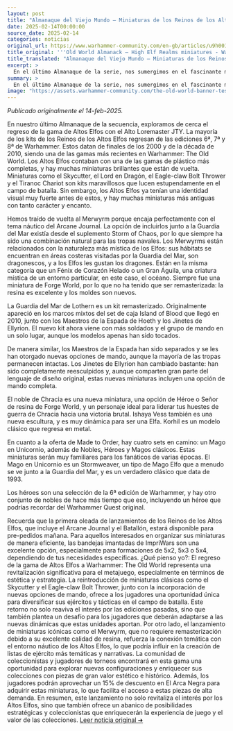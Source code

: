 ```yaml
---
layout: post
title: "Almanaque del Viejo Mundo – Miniaturas de los Reinos de los Altos Elfos - Comunidad Warhammer"
date: 2025-02-14T00:00:00
source_date: 2025-02-14
categories: noticias
original_url: https://www.warhammer-community.com/en-gb/articles/u9h0019a/old-world-almanack-high-elf-realms-miniatures/
title_original: '''Old World Almanack – High Elf Realms miniatures - Warhammer Community'''
title_translated: "Almanaque del Viejo Mundo – Miniaturas de los Reinos de los Altos Elfos - Comunidad Warhammer"
excerpt: >
  En el último Almanaque de la serie, nos sumergimos en el fascinante mundo de los Altos Elfos con el Alto Loremaster JTY. Esta colección trae de vuelta kits icónicos de las ediciones 6ª, 7ª y 8ª de Warhammer, con miniaturas tan impresionantes como el Skycutter y el Lord en Dragón. Además, se reintroducen criaturas místicas como el Merwyrm, que encajan perfectamente en el tema náutico del Arcane Journal. Con nuevas opciones de mando y miniaturas renovadas, esta colección es un deleite para los aficionados de The Old World. ¡No te pierdas la oportunidad de redescubrir estos clásicos que estarán disponibles en preventa mañana!
summary: >
  En el último Almanaque de la serie, nos sumergimos en el fascinante mundo de los Altos Elfos con el Alto Loremaster JTY. Esta colección trae de vuelta kits icónicos de las ediciones 6ª, 7ª y 8ª de Warhammer, con miniaturas tan impresionantes como el Skycutter y el Lord en Dragón. Además, se reintroducen criaturas místicas como el Merwyrm, que encajan perfectamente en el tema náutico del Arcane Journal. Con nuevas opciones de mando y miniaturas renovadas, esta colección es un deleite para los aficionados de The Old World. ¡No te pierdas la oportunidad de redescubrir estos clásicos que estarán disponibles en preventa mañana!
image: "https://assets.warhammer-community.com/the-old-world-banner-test.jpg"
---
```


*Publicado originalmente el 14-feb-2025.*

En nuestro último Almanaque de la secuencia, exploramos de cerca el regreso de la gama de Altos Elfos con el Alto Loremaster JTY. La mayoría de los kits de los Reinos de los Altos Elfos regresan de las ediciones 6ª, 7ª y 8ª de Warhammer. Estos datan de finales de los 2000 y de la década de 2010, siendo una de las gamas más recientes en Warhammer: The Old World. Los Altos Elfos contaban con una de las gamas de plástico más completas, y hay muchas miniaturas brillantes que están de vuelta. Miniaturas como el Skycutter, el Lord en Dragón, el Eagle-claw Bolt Thrower y el Tiranoc Chariot son kits maravillosos que lucen estupendamente en el campo de batalla. Sin embargo, los Altos Elfos ya tenían una identidad visual muy fuerte antes de estos, y hay muchas miniaturas más antiguas con tanto carácter y encanto.

Hemos traído de vuelta al Merwyrm porque encaja perfectamente con el tema náutico del Arcane Journal. La opción de incluirlos junto a la Guardia del Mar existía desde el suplemento Storm of Chaos, por lo que siempre ha sido una combinación natural para las tropas navales. Los Merwyrms están relacionados con la naturaleza más mística de los Elfos: sus hábitats se encuentran en áreas costeras visitadas por la Guardia del Mar, son dragonescos, y a los Elfos les gustan los dragones. Están en la misma categoría que un Fénix de Corazón Helado o un Gran Águila, una criatura mística de un entorno particular, en este caso, el océano. Siempre fue una miniatura de Forge World, por lo que no ha tenido que ser remasterizada: la resina es excelente y los moldes son nuevos.

La Guardia del Mar de Lothern es un kit remasterizado. Originalmente apareció en los marcos mixtos del set de caja Island of Blood que llegó en 2010, junto con los Maestros de la Espada de Hoeth y los Jinetes de Ellyrion. El nuevo kit ahora viene con más soldados y el grupo de mando en un solo lugar, aunque los modelos apenas han sido tocados.

De manera similar, los Maestros de la Espada han sido separados y se les han otorgado nuevas opciones de mando, aunque la mayoría de las tropas permanecen intactas. Los Jinetes de Ellyrion han cambiado bastante: han sido completamente reesculpidos y, aunque comparten gran parte del lenguaje de diseño original, estas nuevas miniaturas incluyen una opción de mando completa.

El noble de Chracia es una nueva miniatura, una opción de Héroe o Señor de resina de Forge World, y un personaje ideal para liderar tus huestes de guerra de Chracia hacia una victoria brutal. Ishaya Vess también es una nueva escultura, y es muy dinámica para ser una Elfa. Korhil es un modelo clásico que regresa en metal.

En cuanto a la oferta de Made to Order, hay cuatro sets en camino: un Mago en Unicornio, además de Nobles, Héroes y Magos clásicos. Estas miniaturas serán muy familiares para los fanáticos de varias épocas. El Mago en Unicornio es un Stormweaver, un tipo de Mago Elfo que a menudo se ve junto a la Guardia del Mar, y es un verdadero clásico que data de 1993.

Los héroes son una selección de la 6ª edición de Warhammer, y hay otro conjunto de nobles de hace más tiempo que eso, incluyendo un héroe que podrías recordar del Warhammer Quest original.

Recuerda que la primera oleada de lanzamientos de los Reinos de los Altos Elfos, que incluye el Arcane Journal y el Batallón, estará disponible para pre-pedidos mañana. Para aquellos interesados en organizar sus miniaturas de manera eficiente, las bandejas imantadas de ImpriWars son una excelente opción, especialmente para formaciones de 5x2, 5x3 o 5x4, dependiendo de tus necesidades específicas.
¿Qué pienso yo?: El regreso de la gama de Altos Elfos a Warhammer: The Old World representa una revitalización significativa para el metajuego, especialmente en términos de estética y estrategia. La reintroducción de miniaturas clásicas como el Skycutter y el Eagle-claw Bolt Thrower, junto con la incorporación de nuevas opciones de mando, ofrece a los jugadores una oportunidad única para diversificar sus ejércitos y tácticas en el campo de batalla. Este retorno no solo reaviva el interés por las ediciones pasadas, sino que también plantea un desafío para los jugadores que deberán adaptarse a las nuevas dinámicas que estas unidades aportan. Por otro lado, el lanzamiento de miniaturas icónicas como el Merwyrm, que no requiere remasterización debido a su excelente calidad de resina, refuerza la conexión temática con el entorno náutico de los Altos Elfos, lo que podría influir en la creación de listas de ejército más temáticas y narrativas. La comunidad de coleccionistas y jugadores de torneos encontrará en esta gama una oportunidad para explorar nuevas configuraciones y enriquecer sus colecciones con piezas de gran valor estético e histórico. Además, los jugadores podrán aprovechar un 15% de descuento en El Arca Negra para adquirir estas miniaturas, lo que facilita el acceso a estas piezas de alta demanda. En resumen, este lanzamiento no solo revitaliza el interés por los Altos Elfos, sino que también ofrece un abanico de posibilidades estratégicas y coleccionistas que enriquecerán la experiencia de juego y el valor de las colecciones.
[Leer noticia original ➜](https://www.warhammer-community.com/en-gb/articles/u9h0019a/old-world-almanack-high-elf-realms-miniatures/)
